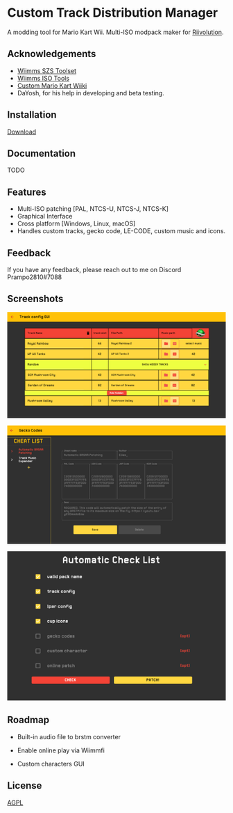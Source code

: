 
# Custom Track Distribution Manager

A modding tool for Mario Kart Wii. Multi-ISO modpack maker for [Riivolution](https://riivolution.github.io/).





## Acknowledgements

 - [Wiimms SZS Toolset](https://szs.wiimm.de/)
 - [Wiimms ISO Tools](https://wit.wiimm.de/)
 - [Custom Mario Kart Wiiki](https://wiki.tockdom.com/)
 - DaYosh, for his help in developing and beta testing.

## Installation

[Download](https://github.com/MatteoPrampolini/CTDM/releases)


## Documentation

TODO



## Features

- Multi-ISO patching [PAL, NTCS-U, NTCS-J, NTCS-K]
- Graphical Interface
- Cross platform [Windows, Linux, macOS]
- Handles custom tracks, gecko code, LE-CODE, custom music and icons.
## Feedback

If you have any feedback, please reach out to me on Discord 
Prampo2810#7088

## Screenshots

![Track config](https://raw.githubusercontent.com/MatteoPrampolini/CTDM/images/track_config.png)

![Gecko codes](https://github.com/MatteoPrampolini/CTDM/raw/images/gecko_codes.png)

![Checklist](https://github.com/MatteoPrampolini/CTDM/raw/images/checklist.png)


## Roadmap

- Built-in audio file to brstm converter

- Enable online play via Wiimmfi

- Custom characters GUI

## License

[AGPL](https://www.gnu.org/licenses/agpl-3.0)
